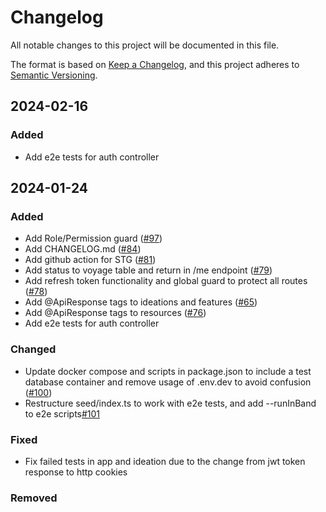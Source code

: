 # Changelog

All notable changes to this project will be documented in this file.

The format is based on [Keep a Changelog](https://keepachangelog.com/en/1.0.0/),
and this project adheres to [Semantic Versioning](https://semver.org/spec/v2.0.0.html).

## 2024-02-16

### Added

- Add e2e tests for auth controller

## 2024-01-24

### Added

- Add Role/Permission guard ([#97](https://github.com/chingu-x/chingu-dashboard-be/pull/97))
- Add CHANGELOG.md ([#84](https://github.com/chingu-x/chingu-dashboard-be/pull/84))
- Add github action for STG ([#81](https://github.com/chingu-x/chingu-dashboard-be/pull/81))
- Add status to voyage table and return in /me endpoint ([#79](https://github.com/chingu-x/chingu-dashboard-be/pull/79))
- Add refresh token functionality and global guard to protect all routes ([#78](https://github.com/chingu-x/chingu-dashboard-be/pull/78))
- Add @ApiResponse tags to ideations and features ([#65](https://github.com/chingu-x/chingu-dashboard-be/pull/77))
- Add @ApiResponse tags to resources ([#76](https://github.com/chingu-x/chingu-dashboard-be/pull/76))
- Add e2e tests for auth controller

### Changed
- Update docker compose and scripts in package.json to include a test database container and remove usage of .env.dev to avoid confusion ([#100](https://github.com/chingu-x/chingu-dashboard-be/pull/100))
- Restructure seed/index.ts to work with e2e tests, and add  --runInBand to e2e scripts[#101](https://github.com/chingu-x/chingu-dashboard-be/pull/101)

### Fixed
- Fix failed tests in app and ideation due to the change from jwt token response to http cookies

### Removed